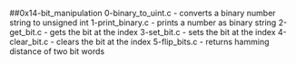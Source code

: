 ##0x14-bit_manipulation
0-binary_to_uint.c - converts a binary number string to unsigned int
1-print_binary.c - prints a number as binary string
2-get_bit.c - gets the bit at the index
3-set_bit.c - sets the bit at the index
4-clear_bit.c - clears the bit at the index
5-flip_bits.c -  returns hamming distance of two bit words
